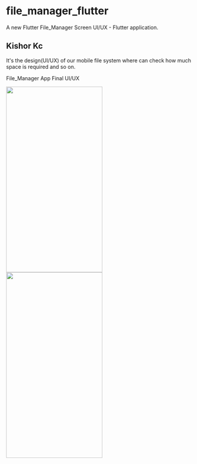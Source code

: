 # file_manager_flutter

A new Flutter File_Manager Screen UI/UX - Flutter application.

## Kishor Kc

It's the design(UI/UX) of our mobile file system where can check how much space is required and so on.

File_Manager App Final UI/UX

<p float="left">
  
<img src="https://user-images.githubusercontent.com/73419211/121646168-bedcd680-cab4-11eb-9702-f42f19e36247.jpg" height="500" width="260">
<img src="https://user-images.githubusercontent.com/73419211/121646155-bb494f80-cab4-11eb-848e-8f61363ee046.jpg" height="500" width="260">
</p>
